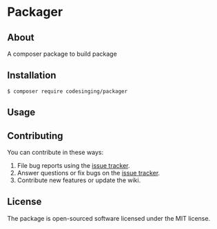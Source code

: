 #  Packager

## About

A composer package to build package

## Installation

```shell
$ composer require codesinging/packager
```

## Usage

## Contributing

You can contribute in these ways:

1. File bug reports using the [issue tracker](https://github.com/codesinging/packager/issues).
2. Answer questions or fix bugs on the [issue tracker](https://github.com/codesinging/packager/issues).
3. Contribute new features or update the wiki.

## License

The package is open-sourced software licensed under the MIT license.